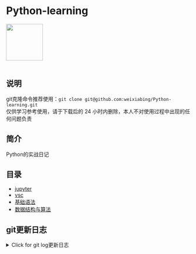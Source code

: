 # Python-learning
 <img src="https://i.giphy.com/media/LMt9638dO8dftAjtco/200.webp" width="100"><br><br>

## 说明
git克隆命令推荐使用：```git clone git@github.com:weixiabing/Python-learning.git```<br>
仅供学习参考使用，请于下载后的 24 小时内删除，本人不对使用过程中出现的任何问题负责
## 简介
Python的实战日记
## 目录
+ [jupyter](https://github.com/weixiabing/Python-learning/tree/main/jupyter)
+ [vsc](https://github.com/weixiabing/Python-learning/tree/main/vsc)
+ [基础语法](https://github.com/weixiabing/Python-learning/tree/main/%E5%9F%BA%E7%A1%80%E8%AF%AD%E6%B3%95)
+ [数据结构与算法](https://github.com/weixiabing/Python-learning/tree/main/%E6%95%B0%E6%8D%AE%E7%BB%93%E6%9E%84%E4%B8%8E%E7%AE%97%E6%B3%95)
## git更新日志
<details>
<summary>Click for git log更新日志</summary>

 ``` diff
---start---

更新时间:2021-08-08 11:59:23linux远程更新
commit 7b8ee70d884eb3f5f00d3a1902602734a101c170
Merge: 5ad0d77 bb12aca
Author: “weixiabing” <weixiabing@hotmail.com>
Date:   Sun Aug 8 11:59:14 2021 +0800

    Merge branch 'main' of github.com:weixiabing/Python-learning into main

---end--- 之间的内容
-     # pytz.timezone('Asia/Shanghai')).strftime('%Y年%m月%d日%H时M分')
-     fmt = '%Y-%m-%d %H:%M:%S %Z%z'
--    insert_info = "---开始---

更新时间:2021-08-08 11:55:45github action更新<br>
|  序号   | 关键字  |热度|
|  ----  | ----  |----|
| 1	|阿里 破冰文化	|6587185|
 | 2	|美国总统拜登下令空袭塔利班	|2781263|
 | 3	|张勇阿里内网回应女员工被侵害	|2246388|
 | •	|为运动拼搏真牛	||
 | 4	|艺术体操团体全能决赛	|2177735|
 | 5	|Dina因裁判不公正丢失金牌后接受采访	|2118671|
 | 6	|货拉拉跳车事件司机妻子发声	|1749220|
 | 7	|原来奥运会结束还要写总结	|1697132|
 | 8	|佟丽娅38岁状态	|1122840|
 | 9	|郑州已发现多起家庭聚集性感染	|1066973|
 | 10	|阿里巴巴	|1053747|
 | 11	|阿里回应女员工被侵害	|1035103|
 | 12	|中国艺体演绎敦煌飞天	|1001642|
 | 13	|陈思诚为佟丽娅庆生	|973142|
 | 14	|扬州11个病例去过同一个核酸检测点	|944612|
 | 15	|33岁倪妮状态	|907138|
 | 16	|马云	|907007|
 | 17	|奥恰洛夫为了战胜马龙有多努力	|906273|
 | 18	|世界看到了中国年轻人最好的样子	|905245|
 | 19	|美国女篮vs日本女篮	|848955|
 | 20	|夫妻二人隐瞒扬州行程被罚	|780167|
 | 21	|印度得东京奥运第一枚金牌全国沸腾	|780026|
 | 22	|俄罗斯跳高冠军太优雅了	|729004|
 | 23	|Lisa晒BLACKPINK合照庆出道五周年	|641092|
 | 24	|宋威龙15岁海边照好帅	|619937|
 | 25	|曹格被狗咬伤	|569841|
 | 26	|张国伟只会说对对对的捧哏	|545301|
 | 27	|韩国男运动员获奖牌免兵役	|487043|
 | 28	|李荣浩为灵超放弃投票	|477509|
 | 29	|东京奥运中国军团破纪录图鉴	|436397|
 | 30	|父亲做核酸检测巧遇驰援的儿子	|431952|
 | 31	|欧尼熊妈妈	|431927|
 | 32	|北京奥运会yyds	|431126|
 | 33	|蔡徐坤胡渣自拍	|393944|
 | 34	|东京奥运会最后一个比赛日	|359341|
 | 35	|起底德堡惊人黑幕	|351552|
 | 36	|马龙人民日报撰文	|334057|
 | 37	|南京新增2例确诊均在集中隔离点发现	|327748|
 | 38	|分手后又复合是怎样一种体验	|312818|
 | 39	|喝完秋天第一杯奶茶失眠了	|302439|
 | 40	|安徽含山通报粗暴执法事件	|257162|
 | 41	|没想到国乒还能助眠	|253325|
 | 42	|34岁研究生菜市场摆摊卖鸡爪	|236873|
 | 43	|沈阳疫情	|236448|
 | 44	|熊敦瀚愿意为水球放弃美貌	|236183|
 | 45	|雪中悍刀行动画预告	|218843|
 | 46	|乔振宇25年前的美人尖	|216655|
 | 47	|诛仙动画首支pv	|211017|
 | 48	|德尔塔重新定义密接者	|209127|
 | 49	|东京奥运会上的神仙解说词	|208270|
 | 50	|我的工作做得就像中国跳水队员	|204134|
 
---结束---
 
 </p>
</details>
